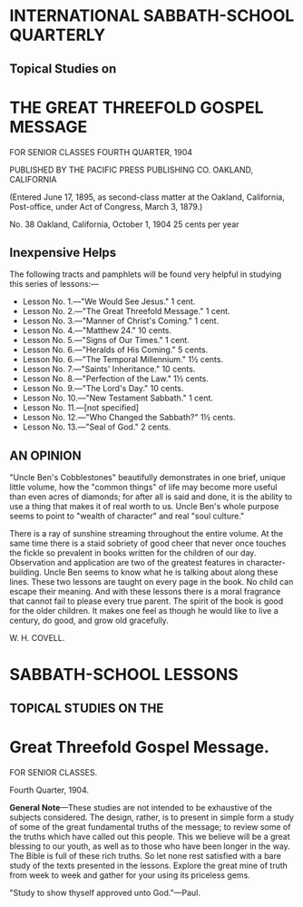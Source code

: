 # INTERNATIONAL SABBATH-SCHOOL QUARTERLY

## Topical Studies on

# THE GREAT THREEFOLD GOSPEL MESSAGE

FOR SENIOR CLASSES                                    FOURTH QUARTER, 1904

PUBLISHED BY THE
PACIFIC PRESS PUBLISHING CO.
OAKLAND, CALIFORNIA

(Entered June 17, 1895, as second-class matter at the Oakland, California, Post-office, under Act of Congress, March 3, 1879.)

No. 38                 Oakland, California, October 1, 1904                  25 cents per year

## Inexpensive Helps

The following tracts and pamphlets will be found very helpful in studying this series of lessons:—

- Lesson No. 1.—"We Would See Jesus." 1 cent.
- Lesson No. 2.—"The Great Threefold Message." 1 cent.
- Lesson No. 3.—"Manner of Christ's Coming." 1 cent.
- Lesson No. 4.—"Matthew 24." 10 cents.
- Lesson No. 5.—"Signs of Our Times." 1 cent.
- Lesson No. 6.—"Heralds of His Coming." 5 cents.
- Lesson No. 6.—"The Temporal Millennium." 1½ cents.
- Lesson No. 7.—"Saints' Inheritance." 10 cents.
- Lesson No. 8.—"Perfection of the Law." 1½ cents.
- Lesson No. 9.—"The Lord's Day." 10 cents.
- Lesson No. 10.—"New Testament Sabbath." 1 cent.
- Lesson No. 11.—[not specified]
- Lesson No. 12.—"Who Changed the Sabbath?" 1½ cents.
- Lesson No. 13.—"Seal of God." 2 cents.

## AN OPINION

"Uncle Ben's Cobblestones" beautifully demonstrates in one brief, unique little volume, how the "common things" of life may become more useful than even acres of diamonds; for after all is said and done, it is the ability to use a thing that makes it of real worth to us. Uncle Ben's whole purpose seems to point to "wealth of character" and real "soul culture."

There is a ray of sunshine streaming throughout the entire volume. At the same time there is a staid sobriety of good cheer that never once touches the fickle so prevalent in books written for the children of our day. Observation and application are two of the greatest features in character-building. Uncle Ben seems to know what he is talking about along these lines. These two lessons are taught on every page in the book. No child can escape their meaning. And with these lessons there is a moral fragrance that cannot fail to please every true parent. The spirit of the book is good for the older children. It makes one feel as though he would like to live a century, do good, and grow old gracefully.

W. H. COVELL.

# SABBATH-SCHOOL LESSONS

## TOPICAL STUDIES ON THE

# Great Threefold Gospel Message.

FOR SENIOR CLASSES.

Fourth Quarter, 1904.

**General Note**—These studies are not intended to be exhaustive of the subjects considered. The design, rather, is to present in simple form a study of some of the great fundamental truths of the message; to review some of the truths which have called out this people. This we believe will be a great blessing to our youth, as well as to those who have been longer in the way. The Bible is full of these rich truths. So let none rest satisfied with a bare study of the texts presented in the lessons. Explore the great mine of truth from week to week and gather for your using its priceless gems.

"Study to show thyself approved unto God."—Paul.